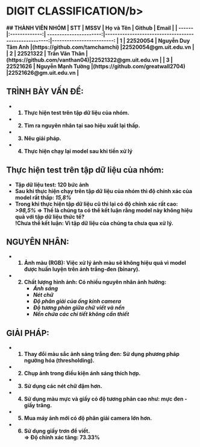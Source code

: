 <h1 algin="center"><b>DIGIT CLASSIFICATION/b></h1> 
## THÀNH VIÊN NHÓM
| STT    | MSSV          | Họ và Tên              | Github                                               | Email                   |
| ------ |:-------------:| ----------------------:|-----------------------------------------------------:|-------------------------:
| 1      | 22520054   | Nguyễn Duy Tâm Anh |(https://github.com/tamchamchi)          |22520054@gm.uit.edu.vn   |
| 2      | 22521322     | Trần Văn Thân       |(https://github.com/vanthan04)|22521322@gm.uit.edu.vn   |
| 3      | 22521626     | Nguyễn Mạnh Tường          |(https://github.com/greatwall2704)              |22521626@gm.uit.edu.vn   |

## TRÌNH BÀY VẤN ĐỀ:
- 1. Thực hiện test trên tập dữ liệu của nhóm.
- 2. Tìm ra nguyên nhân tại sao hiệu xuất lại thấp.
- 3. Nêu giải pháp.
- 4. Thực hiện chạy lại model sau khi tiền xử lý

## Thực hiện test trên tập dữ liệu của nhóm:
- Tập dữ liệu test: 120 bức ảnh
- Sau khi thực hiện chạy trên tập dữ liệu của nhóm thì độ chính xác của model rất thấp: *15,8%* <br>
- Trong khi thực hiện tập dữ liệu cũ thì lại có độ chính xác rất cao: *>98,5%* 
**=>** Thế là chúng ta có thể kết luận rằng model này không hiệu quả với tập dữ liệu thức tế? <br>
**!Chưa thể kết luận:** Vì tập dữ liệu của chúng ta chưa qua xử lý. 

## NGUYÊN NHÂN:
- 1. **Ảnh màu (RGB)**: Việc xử lý ảnh màu sẽ không hiệu quả vì model được huấn luyện trên ảnh **trắng-đen (binary)**.
- 2. **Chất lượng hình ảnh**: Có nhiều nguyên nhân ảnh hưởng:
     - *Ánh sáng* 
     - *Nét chữ* 
     - *Độ phân giải của ống kính camera*
     - *Độ tương phản giữa chữ viết và nền*
     - *Nền chứa các chi tiết không cần thiết* 

## GIẢI PHÁP:
- 1. Thay đổi màu sắc ảnh sáng trắng đen: Sử dụng phương pháp ngưỡng hóa (thresholding).
- 2. Chụp ảnh trong điều kiện ánh sáng thích hợp.
- 3. Sử dụng các nét chữ đậm hơn.
- 4. Sử dụng màu mực và giấy có độ tương phản cao như: mực đen - giấy trăng.
- 5. Mua máy ảnh mới có độ phân giải camera lớn hơn.
- 6. Sử dụng giấy trơn để viết. <br>
=> Độ chính xác tăng:  **73.33%**



